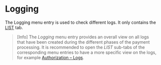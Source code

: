 # Logging


The Logging menu entry is used to check different logs.
It only contains the [LIST](07a_ListLogging.md) tab.

>[Info] The *Logging* menu entry provides an overall view on all logs that have been created during the different phases of the payment processing. It is recommended to open the *LIST* sub-tabs of the corresponding menu entries to have a more specific view on the logs, for example [Authorization &ndash; Logs](01a_ListAuthorizations.md#authorization-–-logs).